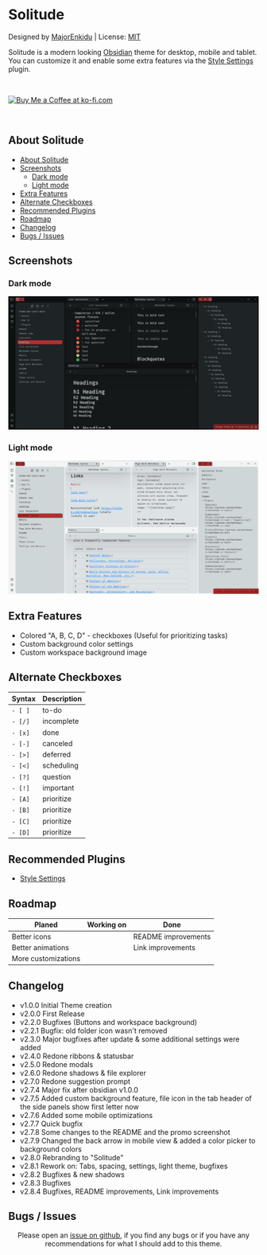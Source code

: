 <h1>Solitude</h1>

<p align="left">
    Designed by
    <a href="https://github.com/MajorEnkidu">MajorEnkidu</a>
     | License:
    <a href="https://github.com/MajorEnkidu/solitude-vscode-theme/blob/main/LICENCE.md">MIT</a>
</p>

Solitude is a modern looking [Obsidian](https://obsidian.md/) theme for desktop, mobile and tablet. You can customize it and enable some extra features via the [Style Settings](https://github.com/mgmeyers/obsidian-style-settings) plugin.

</br>

<p align="leftw">
    <a href='https://ko-fi.com/W7W1D5JTZ' target='_blank'>
        <img height='36' style='border:0px;height:36px;' src='https://cdn.ko-fi.com/cdn/kofi3.png?v=3' border='0' alt='Buy Me a Coffee at ko-fi.com' />
    </a>
</p>

</br>

## About Solitude

- [About Solitude](#about-solitude)
- [Screenshots](#screenshots)
  - [Dark mode](#dark-mode)
  - [Light mode](#light-mode)
- [Extra Features](#extra-features)
- [Alternate Checkboxes](#alternate-checkboxes)
- [Recommended Plugins](#recommended-plugins)
- [Roadmap](#roadmap)
- [Changelog](#changelog)
- [Bugs / Issues](#bugs--issues)

## Screenshots

### Dark mode

![Screenshot](promo_screenshot_large_dark.png)

### Light mode

![Screenshot](promo_screenshot_large_light.png)

## Extra Features

- Colored "A, B, C, D" - checkboxes (Useful for prioritizing tasks)
- Custom background color settings
- Custom workspace background image

## Alternate Checkboxes

| Syntax   | Description |
| -------- | ----------- |
| `- [ ]`  | to-do       |
| `- [/]`  | incomplete  |
| `- [x]`  | done        |
| `- [-]`  | canceled    |
| `- [>]`  | deferred   |
| `- [<]`  | scheduling  |
| `- [?]`  | question    |
| `- [!]`  | important   |
| `- [A]` | prioritize |
| `- [B]` | prioritize |
| `- [C]` | prioritize |
| `- [D]` | prioritize |

## Recommended Plugins

- [Style Settings](https://github.com/mgmeyers/obsidian-style-settings)

## Roadmap

| Planed  | Working on | Done |
|---|---|---|
|  Better icons |  | README improvements |
|  Better animations | | Link improvements |
|  More customizations | | |

## Changelog

- v1.0.0 Initial Theme creation
- v2.0.0 First Release
- v2.2.0 Bugfixes (Buttons and workspace background)
- v2.2.1 Bugfix: old folder icon wasn't removed
- v2.3.0 Major bugfixes after update & some additional settings were added
- v2.4.0 Redone ribbons & statusbar
- v2.5.0 Redone modals
- v2.6.0 Redone shadows & file explorer
- v2.7.0 Redone suggestion prompt
- v2.7.4 Major fix after obsidian v1.0.0
- v2.7.5 Added custom background feature, file icon in the tab header of the side panels show first letter now
- v2.7.6 Added some mobile optimizations
- v2.7.7 Quick bugfix
- v2.7.8 Some changes to the README and the promo screenshot
- v2.7.9 Changed the back arrow in mobile view & added a color picker to background colors
- v2.8.0 Rebranding to "Solitude"
- v2.8.1 Rework on: Tabs, spacing, settings, light theme, bugfixes
- v2.8.2 Bugfixes & new shadows
- v2.8.3 Bugfixes
- v2.8.4 Bugfixes, README improvements, Link improvements

## Bugs / Issues

<p align="center">
    Please open an <a href="https://github.com/MajorEnkidu/solitude-obsidian-theme/issues">issue on github</a>, if you find any bugs or if you have any recommendations for what I should add to this theme.
</p>
